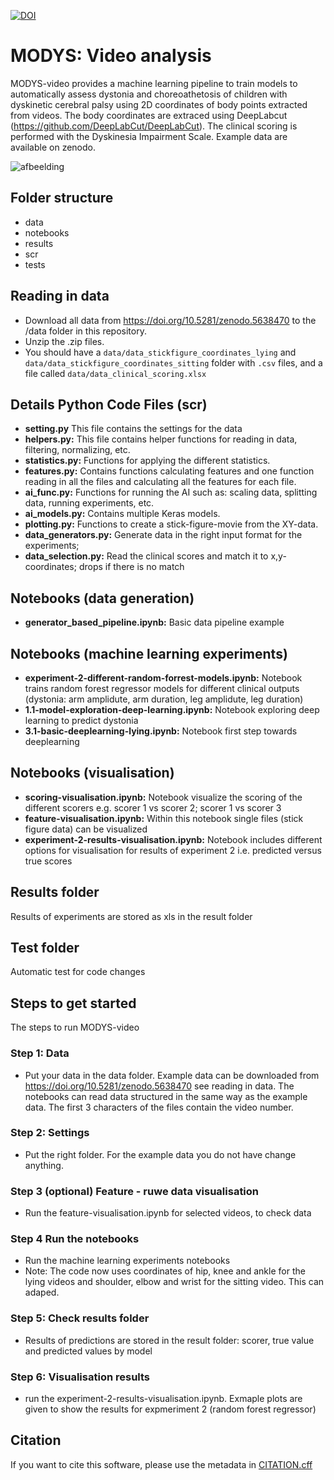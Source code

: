 [![DOI](https://zenodo.org/badge/406670176.svg)](https://zenodo.org/badge/latestdoi/406670176)

# MODYS: Video analysis

MODYS-video provides a machine learning pipeline to train models to automatically assess dystonia and choreoathetosis of children with dyskinetic cerebral palsy using 2D coordinates of body points extracted from videos. The body coordinates are extraced using DeepLabcut (https://github.com/DeepLabCut/DeepLabCut). The clinical scoring is performed with the Dyskinesia Impairment Scale. Example data are available on zenodo.

![afbeelding](https://user-images.githubusercontent.com/54277291/159797915-6d0b671d-3ae0-4571-9544-891fd0fb1579.png)

## Folder structure
* data
* notebooks
* results
* scr
* tests
 
## Reading in data
* Download all data from https://doi.org/10.5281/zenodo.5638470 to
the /data folder in this repository. 
* Unzip the .zip files.
* You should have a `data/data_stickfigure_coordinates_lying` and `data/data_stickfigure_coordinates_sitting` folder with `.csv` files, 
and a file called `data/data_clinical_scoring.xlsx`

## Details Python Code Files (scr)
*	**setting.py**
This file contains the settings for the data
*	**helpers.py:**
This file contains helper functions for reading in data, filtering, normalizing, etc. 
*	**statistics.py:**
Functions for applying the different statistics.
*	**features.py:**
Contains functions calculating features and one function reading in all the files and calculating all the features for each file.
*	**ai_func.py:**
Functions for running the AI such as: scaling data, splitting data, running experiments, etc.
*	**ai_models.py:**
Contains multiple Keras models.
*	**plotting.py:**
Functions to create a stick-figure-movie from the XY-data. 
*	**data_generators.py:**
Generate data in the right input format for the experiments; 
*	**data_selection.py:**
Read the clinical scores and match it to x,y-coordinates; drops if there is no match

## Notebooks (data generation)
* **generator_based_pipeline.ipynb:**
Basic data pipeline example

## Notebooks (machine learning experiments)
 * **experiment-2-different-random-forrest-models.ipynb:**
 Notebook trains random forest regressor models for different clinical outputs (dystonia: arm amplidute, arm duration, leg amplidute, leg duration)
 * **1.1-model-exploration-deep-learning.ipynb:**
 Notebook exploring deep learning to predict dystonia
 * **3.1-basic-deeplearning-lying.ipynb:**
 Notebook first step towards deeplearning 

## Notebooks (visualisation)
* **scoring-visualisation.ipynb:**
 Notebook visualize the scoring of the different scorers e.g. scorer 1 vs scorer 2; scorer 1 vs scorer 3
* **feature-visualisation.ipynb:**
 Within this notebook single files (stick figure data) can be visualized 
* **experiment-2-results-visualisation.ipynb:**
 Notebook includes different options for visualisation for results of experiment 2 i.e. predicted versus true scores

   
## Results folder
Results of experiments are stored as xls in the result folder

## Test folder
Automatic test for code changes

## Steps to get started
The steps to run MODYS-video
### Step 1: Data
*	Put your data in the data folder. Example data can be downloaded from https://doi.org/10.5281/zenodo.5638470 see reading in data. The notebooks can read data structured in the same way as the example data. The first 3 characters of the files contain the video number.
### Step 2: Settings
*	Put the right folder. For the example data you do not have change anything.
### Step 3 (optional) Feature - ruwe data visualisation
*  Run the feature-visualisation.ipynb for selected videos, to check data
### Step 4 Run the notebooks
*  Run the machine learning experiments notebooks
*	 Note: The code now uses coordinates of hip, knee and ankle for the lying videos and shoulder, elbow and wrist for the sitting video. This can adaped.
### Step 5: Check results folder
*	Results of predictions are stored in the result folder: scorer, true value and predicted values by model
### Step 6: Visualisation results
*	run the experiment-2-results-visualisation.ipynb. Exmaple plots are given to show the results for expmeriment 2 (random forest regressor)

## Citation
If you want to cite this software, please use the metadata in [CITATION.cff](CITATION.cff)
